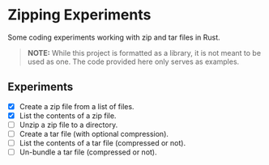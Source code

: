 # Zipping Experiments

Some coding experiments working with zip and tar files in Rust.

> **NOTE:** While this project is formatted as a library, it is not meant to be used as one. The code provided here only serves as examples.

## Experiments

* [x] Create a zip file from a list of files.
* [x] List the contents of a zip file.
* [ ] Unzip a zip file to a directory.
* [ ] Create a tar file (with optional compression).
* [ ] List the contents of a tar file (compressed or not).
* [ ] Un-bundle a tar file (compressed or not).